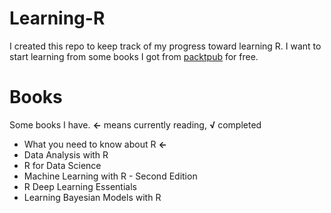 # Learning-R

I created this repo to keep track of my progress toward learning R.
I want to start learning from some books I got from [packtpub](https://www.packtpub.com/packt/offers/free-learning) for free. 


# Books
Some books I have. **<-** means currently reading, **√** completed
* What you need to know about R **<-**
* Data Analysis with R 
* R for Data Science
* Machine Learning with R - Second Edition
* R Deep Learning Essentials
* Learning Bayesian Models with R
